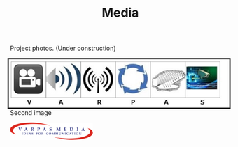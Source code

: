 ﻿---
layout: page
title: Media
permalink: /Media/
---



<p>Project photos. (Under construction)</p>

<img src = "/images/Logo Big.jpg" border = "3" align = "right"/>

<p>Second image </p>


<img src = "/images/Logo of Varpas.png" width = "189" height = "40"/>

